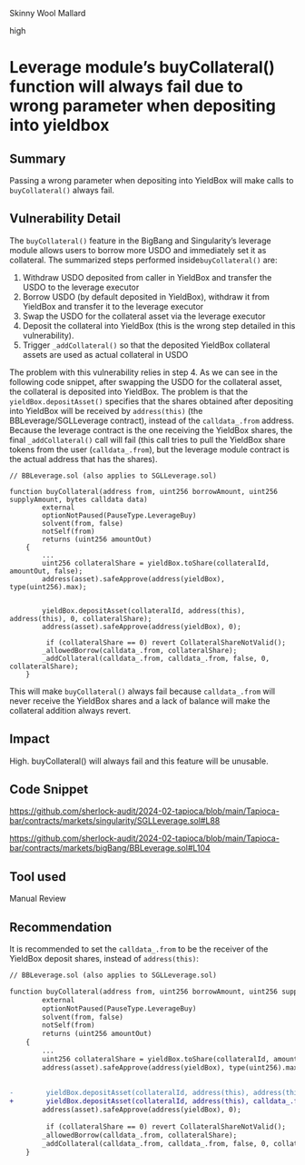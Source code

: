 Skinny Wool Mallard

high

# Leverage module’s buyCollateral()  function will always fail due to wrong parameter when depositing into yieldbox

## Summary

Passing a wrong parameter when depositing into YieldBox will make calls to `buyCollateral()` always fail.

## Vulnerability Detail

The `buyCollateral()` feature in the BigBang and Singularity’s leverage module allows users to borrow more USDO and immediately set it as collateral. The summarized steps performed inside`buyCollateral()` are:

1. Withdraw USDO deposited from caller in YieldBox and transfer the USDO to the leverage executor
2. Borrow USDO (by default deposited in YieldBox), withdraw it from YieldBox and transfer it to the leverage executor
3. Swap the USDO for the collateral asset via the leverage executor
4. Deposit the collateral into YieldBox (this is the wrong step detailed in this vulnerability). 
5. Trigger `_addCollateral()` so that the deposited YieldBox collateral assets are used as actual collateral in USDO  

The problem with this vulnerability relies in step 4. As we can see in the following code snippet, after swapping the USDO for the collateral asset, the collateral is deposited into YieldBox. The problem is that the `yieldBox.depositAsset()` specifies that the shares obtained after depositing into YieldBox will be received by `address(this)` (the BBLeverage/SGLLeverage contract), instead of the `calldata_.from` address. Because the leverage contract is the one receiving the YieldBox shares, the final `_addCollateral()` call will fail (this call tries to pull the YieldBox share tokens from the user (`calldata_.from`), but the leverage module contract is the actual address that has the shares).

```solidity
// BBLeverage.sol (also applies to SGLLeverage.sol)

function buyCollateral(address from, uint256 borrowAmount, uint256 supplyAmount, bytes calldata data) 
        external
        optionNotPaused(PauseType.LeverageBuy)
        solvent(from, false)
        notSelf(from)  
        returns (uint256 amountOut) 
    { 
        ...
        uint256 collateralShare = yieldBox.toShare(collateralId, amountOut, false);
        address(asset).safeApprove(address(yieldBox), type(uint256).max); 
  
        
        yieldBox.depositAsset(collateralId, address(this), address(this), 0, collateralShare); 
        address(asset).safeApprove(address(yieldBox), 0); 
 
         if (collateralShare == 0) revert CollateralShareNotValid();
        _allowedBorrow(calldata_.from, collateralShare);
        _addCollateral(calldata_.from, calldata_.from, false, 0, collateralShare); 
    } 
```

This will make `buyCollateral()` always fail because `calldata_.from` will never receive the YieldBox shares and a lack of balance will make the collateral addition always revert.

## Impact

High. buyCollateral() will always fail and this feature will be unusable.

## Code Snippet

https://github.com/sherlock-audit/2024-02-tapioca/blob/main/Tapioca-bar/contracts/markets/singularity/SGLLeverage.sol#L88

https://github.com/sherlock-audit/2024-02-tapioca/blob/main/Tapioca-bar/contracts/markets/bigBang/BBLeverage.sol#L104

## Tool used

Manual Review

## Recommendation

It is recommended to set the `calldata_.from` to be the receiver of the YieldBox deposit shares, instead of `address(this)`:

```diff
// BBLeverage.sol (also applies to SGLLeverage.sol)

function buyCollateral(address from, uint256 borrowAmount, uint256 supplyAmount, bytes calldata data) 
        external
        optionNotPaused(PauseType.LeverageBuy)
        solvent(from, false)
        notSelf(from)  
        returns (uint256 amountOut) 
    { 
        ...
        uint256 collateralShare = yieldBox.toShare(collateralId, amountOut, false);
        address(asset).safeApprove(address(yieldBox), type(uint256).max); 
  
        
-        yieldBox.depositAsset(collateralId, address(this), address(this), 0, collateralShare); 
+        yieldBox.depositAsset(collateralId, address(this), calldata_.from, 0, collateralShare); 
        address(asset).safeApprove(address(yieldBox), 0); 
 
         if (collateralShare == 0) revert CollateralShareNotValid();
        _allowedBorrow(calldata_.from, collateralShare);
        _addCollateral(calldata_.from, calldata_.from, false, 0, collateralShare); 
    }
```
